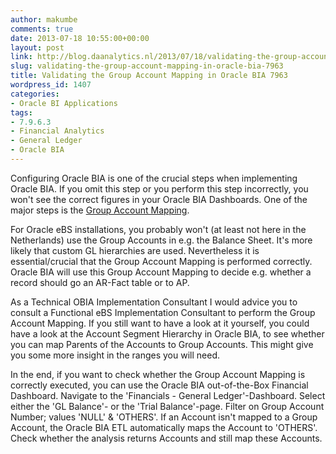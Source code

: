 ```yaml
---
author: makumbe
comments: true
date: 2013-07-18 10:55:00+00:00
layout: post
link: http://blog.daanalytics.nl/2013/07/18/validating-the-group-account-mapping-in-oracle-bia-7963/
slug: validating-the-group-account-mapping-in-oracle-bia-7963
title: Validating the Group Account Mapping in Oracle BIA 7963
wordpress_id: 1407
categories:
- Oracle BI Applications
tags:
- 7.9.6.3
- Financial Analytics
- General Ledger
- Oracle BIA
---
```


Configuring Oracle BIA is one of the crucial steps when implementing Oracle BIA. If you omit this step or you perform this step incorrectly, you won't see the correct figures in your Oracle BIA Dashboards. One of the major steps is the [Group Account Mapping](http://docs.oracle.com/cd/E20490_01/bia.7963/e19039/anyimp_oracle_apps.htm#CHDFGCFA).

For Oracle eBS installations, you probably won't (at least not here in the Netherlands) use the Group Accounts in e.g. the Balance Sheet. It's more likely that custom GL hierarchies are used. Nevertheless it is essential/crucial that the Group Account Mapping is performed correctly. Oracle BIA will use this Group Account Mapping to decide e.g. whether a record should go an AR-Fact table or to AP.

As a Technical OBIA Implementation Consultant I would advice you to consult a Functional eBS Implementation Consultant to perform the Group Account Mapping. If you still want to have a look at it yourself, you could have a look at the Account Segment Hierarchy in Oracle BIA, to see whether you can map Parents of the Accounts to Group Accounts. This might give you some more insight in the ranges you will need.

In the end, if you want to check whether the Group Account Mapping is correctly executed, you can use the Oracle BIA out-of-the-Box Financial Dashboard. Navigate to the 'Financials - General Ledger'-Dashboard. Select either the 'GL Balance'- or the 'Trial Balance'-page. Filter on Group Account Number; values 'NULL' & 'OTHERS'. If an Account isn't mapped to a Group Account, the Oracle BIA ETL automatically maps the Account to 'OTHERS'. Check whether the analysis returns Accounts and still map these Accounts.
